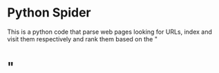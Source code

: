 # Python Spider
This is a python code that parse web pages looking for URLs, index and visit them respectively and rank them based on the "<h1>" 
